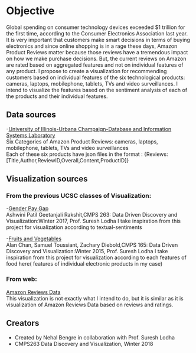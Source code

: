 # Objective
<p>
Global spending on consumer technology devices exceeded $1 trillion for the first time, according to the Consumer Electronics Association last year.
It is very important that customers make smart decisions in terms of buying electronics and since online shopping is in a rage these days,
Amazon Product Reviews matter because those reviews have a tremendous impact on how we make purchase decisions. 
But, the current reviews on Amazon are rated based on aggregated features and not on individual features of any product.
I propose to create a visualization for recommending customers based on individual features of the six technological products: 
cameras, laptops, mobilephone, tablets, TVs and video surveillances. I intend to visualize the features based on the sentiment analysis of each of the products and their individual features.
</p>


## Data sources
-[University of Illinois-Urbana Champaign-Database and Information Systems Laboratory](http://times.cs.uiuc.edu/~wang296/Data/)
<br>Six Categories of Amazon Product Reviews: cameras, laptops, mobilephone, tablets, TVs and video surveillances
<br>Each of these six products have json files in the format :
{Reviews:[Title,Author,ReviewID,Overall,Content,ProductID]}


## Visualization sources
### From the previous UCSC classes of Visualization: 

-[Gender Pay Gap](https://sureshlodha.github.io/CMPS263_Win2017/GenderPayGap/)
<br>Ashwini Patil Geetanjali Rakshit,CMPS 263: Data Driven Discovery and Visualization:Winter 2017, Prof. Suresh Lodha
I take inspiration from this project for visualization according to textual-sentiments

-[Fruits and Vegetables](https://sureshlodha.github.io/CMPS165_Winter15_FinalProjects/FruitsAndVegetables/)
<br>Alan Chan, Samuel Toussiant, Zachary Diebold,CMPS 165: Data Driven Discovery and Visualization:Winter 2015, Prof. Suresh Lodha
I take inspiration from this project for visualization according to each features of food here( features of individual electronic products in my case)

### From web:
[Amazon Reviews Data](http://minimaxir.com/2017/01/amazon-spark/)
<br>This visualization is not exactly what I intend to do, but it is similar as it is visualization of Amazon Reviews Data based on reviews and ratings.

## Creators
- Created by Nehal Bengre in collaboration with Prof. Suresh Lodha
- CMPS263 Data Discovery and Visualization, Winter 2018


